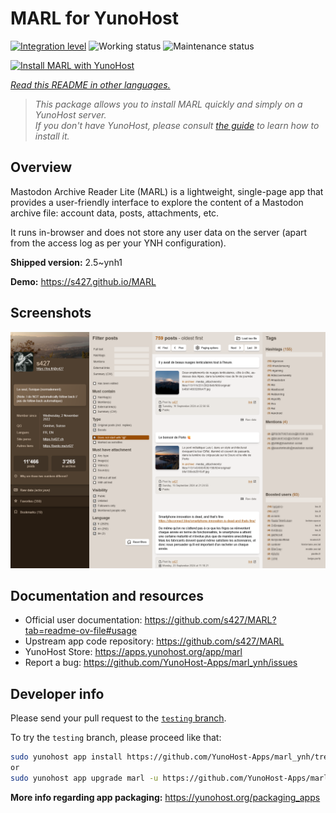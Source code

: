 <!--
N.B.: This README was automatically generated by <https://github.com/YunoHost/apps/tree/master/tools/readme_generator>
It shall NOT be edited by hand.
-->

# MARL for YunoHost

[![Integration level](https://apps.yunohost.org/badge/integration/marl)](https://ci-apps.yunohost.org/ci/apps/marl/)
![Working status](https://apps.yunohost.org/badge/state/marl)
![Maintenance status](https://apps.yunohost.org/badge/maintained/marl)

[![Install MARL with YunoHost](https://install-app.yunohost.org/install-with-yunohost.svg)](https://install-app.yunohost.org/?app=marl)

*[Read this README in other languages.](./ALL_README.md)*

> *This package allows you to install MARL quickly and simply on a YunoHost server.*  
> *If you don't have YunoHost, please consult [the guide](https://yunohost.org/install) to learn how to install it.*

## Overview

Mastodon Archive Reader Lite (MARL) is a lightweight, single-page app that provides a user-friendly interface to explore the content of a Mastodon archive file: account data, posts, attachments, etc.

It runs in-browser and does not store any user data on the server (apart from the access log as per your YNH configuration).


**Shipped version:** 2.5~ynh1

**Demo:** <https://s427.github.io/MARL>

## Screenshots

![Screenshot of MARL](./doc/screenshots/marl_ynh.png)

## Documentation and resources

- Official user documentation: <https://github.com/s427/MARL?tab=readme-ov-file#usage>
- Upstream app code repository: <https://github.com/s427/MARL>
- YunoHost Store: <https://apps.yunohost.org/app/marl>
- Report a bug: <https://github.com/YunoHost-Apps/marl_ynh/issues>

## Developer info

Please send your pull request to the [`testing` branch](https://github.com/YunoHost-Apps/marl_ynh/tree/testing).

To try the `testing` branch, please proceed like that:

```bash
sudo yunohost app install https://github.com/YunoHost-Apps/marl_ynh/tree/testing --debug
or
sudo yunohost app upgrade marl -u https://github.com/YunoHost-Apps/marl_ynh/tree/testing --debug
```

**More info regarding app packaging:** <https://yunohost.org/packaging_apps>

